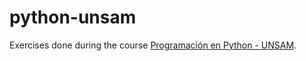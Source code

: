 # python-unsam

Exercises done during the course [Programación en Python - UNSAM](https://github.com/python-unsam/Programacion_en_Python_UNSAM).
